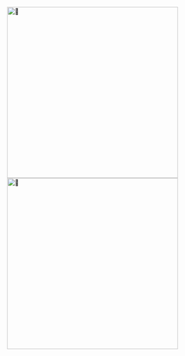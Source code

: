 [<img width="400" alt="🐏" src="https://gist.githubusercontent.com/deco-L/b1f7029e6eadc778d9e51cab15c1306b/raw/74958d8f5c3a2140caf192654f0af08f8da85f24/general.svg">](#)
[<img width="400" alt="🐏" src="https://gist.githubusercontent.com/deco-L/b1f7029e6eadc778d9e51cab15c1306b/raw/74958d8f5c3a2140caf192654f0af08f8da85f24/achievements.svg">](#)
